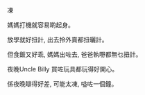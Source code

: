 凍

媽媽打機就容易啲起身。

放學就好扭計, 出去拎外賣都扭曬計。

但食飯又好乖, 媽媽出咗去, 爸爸執嘢都無乜扭計。

夜晚Uncle Billy 買咗玩具都玩得好開心。

係夜晚瞓得好差, 可能太凍, 嗌咗一個鐘。
